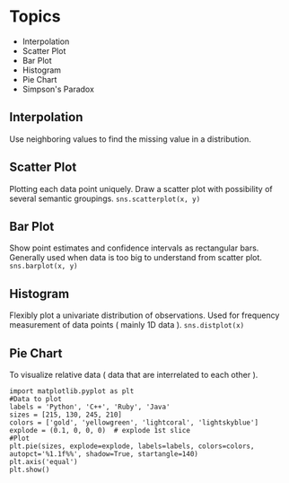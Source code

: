 # Topics 
* Interpolation
* Scatter Plot
* Bar Plot
* Histogram
* Pie Chart
* Simpson's Paradox
## Interpolation 
Use neighboring values to find the missing value in a distribution.
## Scatter Plot 
Plotting each data point uniquely.
Draw a scatter plot with possibility of several semantic groupings.
`sns.scatterplot(x, y)`
## Bar Plot 
Show point estimates and confidence intervals as rectangular bars.
Generally used when data is too big to understand from scatter plot.
`sns.barplot(x, y)`
## Histogram 
Flexibly plot a univariate distribution of observations.
Used for frequency measurement of data points ( mainly 1D data ).
`sns.distplot(x)`
## Pie Chart 
To visualize relative data ( data that are interrelated to each other ).

    import matplotlib.pyplot as plt
    #Data to plot
    labels = 'Python', 'C++', 'Ruby', 'Java'
    sizes = [215, 130, 245, 210]
    colors = ['gold', 'yellowgreen', 'lightcoral', 'lightskyblue']
    explode = (0.1, 0, 0, 0)  # explode 1st slice
    #Plot
    plt.pie(sizes, explode=explode, labels=labels, colors=colors,
    autopct='%1.1f%%', shadow=True, startangle=140)
    plt.axis('equal')
    plt.show()


<!--stackedit_data:
eyJoaXN0b3J5IjpbLTE3OTYyOTU2NzksLTE0MDc4NTEyODksLT
EzNjI5MTQ5OTBdfQ==
-->